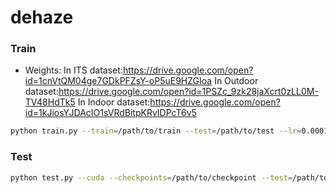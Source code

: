 # dehaze
### Train
* Weights:
  In ITS dataset:https://drive.google.com/open?id=1cnVtQM04ge7GDkPFZsY-oP5uE9HZGIoa
  In Outdoor dataset:https://drive.google.com/open?id=1PSZc_9zk28jaXcrt0zLL0M-TV48HdTk5
  In Indoor dataset:https://drive.google.com/open?id=1kJiosYJDAcIO1sVRdBitpKRvIDPcT6v5
  
```bash
python train.py --train=/path/to/train --test=/path/to/test --lr=0.0001 --step=1000
```

### Test
```bash
python test.py --cuda --checkpoints=/path/to/checkpoint --test=/path/to/testimages
```
